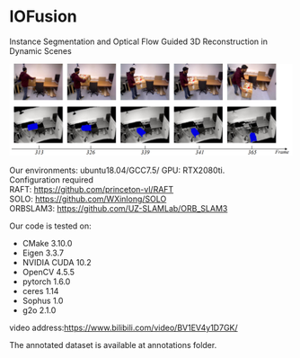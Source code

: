 # IOFusion
Instance Segmentation and Optical Flow Guided 3D Reconstruction in Dynamic Scenes

<div align="center">
  <img src="teaser.png">
</div>

Our environments: ubuntu18.04/GCC7.5/ GPU: RTX2080ti.<br />
Configuration required<br />
RAFT: https://github.com/princeton-vl/RAFT<br />
SOLO: https://github.com/WXinlong/SOLO<br />
ORBSLAM3: https://github.com/UZ-SLAMLab/ORB_SLAM3<br />

Our code is tested on:
* CMake 3.10.0
* Eigen 3.3.7
* NVIDIA CUDA 10.2
* OpenCV 4.5.5
* pytorch 1.6.0
* ceres 1.14
* Sophus 1.0
* g2o 2.1.0

video address:https://www.bilibili.com/video/BV1EV4y1D7GK/<br />

The annotated dataset is available at annotations folder.
